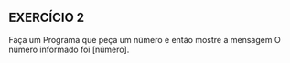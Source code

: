 ## EXERCÍCIO 2 

Faça um Programa que peça um número e então mostre a mensagem O número informado foi [número].
